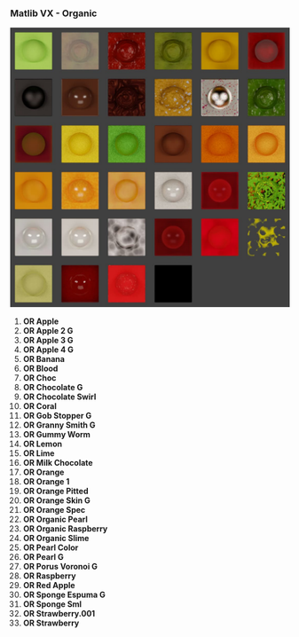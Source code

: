 ### Matlib VX - Organic

![Matlib VX Organic](https://github.com/don1138/blender-materials/blob/main/Matlib-VX/JPG/Matlib-VX-Organic.jpg)

1. **OR Apple**
1. **OR Apple 2 G**
1. **OR Apple 3 G**
1. **OR Apple 4 G**
1. **OR Banana**
1. **OR Blood**
1. **OR Choc**
1. **OR Chocolate G**
1. **OR Chocolate Swirl**
1. **OR Coral**
1. **OR Gob Stopper G**
1. **OR Granny Smith G**
1. **OR Gummy Worm**
1. **OR Lemon**
1. **OR Lime**
1. **OR Milk Chocolate**
1. **OR Orange**
1. **OR Orange 1**
1. **OR Orange Pitted**
1. **OR Orange Skin G**
1. **OR Orange Spec**
1. **OR Organic Pearl**
1. **OR Organic Raspberry**
1. **OR Organic Slime**
1. **OR Pearl Color**
1. **OR Pearl G**
1. **OR Porus Voronoi G**
1. **OR Raspberry**
1. **OR Red Apple**
1. **OR Sponge Espuma G**
1. **OR Sponge Sml**
1. **OR Strawberry.001**
1. **OR Strawberry**
